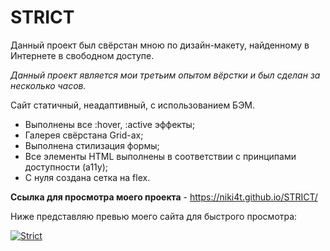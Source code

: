 # STRICT

Данный проект был свёрстан мною по дизайн-макету, найденному в Интернете в свободном доступе.

*Данный проект является мои третьим опытом вёрстки и был сделан за несколько часов.*

Сайт статичный, неадаптивный, с использованием БЭМ.
 - Выполнены все :hover, :active эффекты;
 - Галерея свёрстана Grid-ах;
 - Выполнена стилизация формы;
 - Все элементы HTML выполнены в соответствии с принципами доступности (a11y);
 - С нуля создана сетка на flex.

**Ссылка для просмотра моего проекта** - https://niki4t.github.io/STRICT/

Ниже представляю превью моего сайта для быстрого просмотра:

<a href="https://ibb.co/S3ysg67"><img src="https://i.ibb.co/sVRm4gJ/Strict.png" alt="Strict" border="0"></a>
